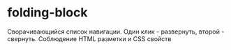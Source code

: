 # folding-block
Сворачивающийся список навигации. Один клик - развернуть, второй - свернуть.
Соблюдение HTML разметки и CSS свойств
